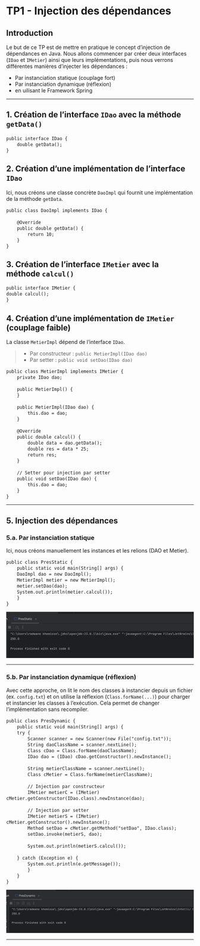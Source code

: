 # TP1 - Injection des dépendances

## Introduction

Le but de ce TP est de mettre en pratique le concept d’injection de dépendances en Java. Nous allons commencer par créer deux interfaces (`IDao` et `IMetier`) ainsi que leurs implémentations, puis nous verrons différentes manières d’injecter les dépendances :
- Par instanciation statique (couplage fort)
- Par instanciation dynamique (réflexion)
- en uilisant le Framework Spring

---

## 1. Création de l’interface `IDao` avec la méthode `getData()`


    public interface IDao {
        double getData();
    }



## 2. Création d’une implémentation de l’interface `IDao`

Ici, nous créons une classe concrète `DaoImpl` qui fournit une implémentation de la méthode `getData`. 

    public class DaoImpl implements IDao {

        @Override
        public double getData() {
            return 10;
        }
    }



## 3. Création de l’interface `IMetier` avec la méthode `calcul()`

    public interface IMetier {
    double calcul();
    }


## 4. Création d’une implémentation de `IMetier` (couplage faible)

La classe `MetierImpl` dépend de l’interface `IDao`.
> - Par constructeur : `public MetierImpl(IDao dao)`
> - Par setter : `public void setDao(IDao dao)`

    public class MetierImpl implements IMetier {
        private IDao dao;

        public MetierImpl() {
        }

        public MetierImpl(IDao dao) {
            this.dao = dao;
        }

        @Override
        public double calcul() {
            double data = dao.getData();
            double res = data * 25;
            return res;
        }

        // Setter pour injection par setter
        public void setDao(IDao dao) {
            this.dao = dao;
        }
    }

---

## 5. Injection des dépendances

### 5.a. Par instanciation statique

Ici, nous créons manuellement les instances et les relions (DAO et Metier). 

    public class PresStatic {
        public static void main(String[] args) {
        DaoImpl dao = new DaoImpl();
        MetierImpl metier = new MetierImpl();
        metier.setDao(dao);
        System.out.println(metier.calcul());
        }
    }

![Screenshot de l’exécution par instanciation statique](images/image1.png)


---

### 5.b. Par instanciation dynamique (réflexion)

Avec cette approche, on lit le nom des classes à instancier depuis un fichier (ex. `config.txt`) et on utilise la réflexion (`Class.forName(...)`) pour charger et instancier les classes à l’exécution. Cela permet de changer l’implémentation sans recompiler.

    public class PresDynamic {
        public static void main(String[] args) {
        try {
            Scanner scanner = new Scanner(new File("config.txt"));
            String daoClassName = scanner.nextLine();
            Class cDao = Class.forName(daoClassName);
            IDao dao = (IDao) cDao.getConstructor().newInstance();

            String metierClassName = scanner.nextLine();
            Class cMetier = Class.forName(metierClassName);

            // Injection par constructeur
            IMetier metierC = (IMetier) cMetier.getConstructor(IDao.class).newInstance(dao);

            // Injection par setter
            IMetier metierS = (IMetier) cMetier.getConstructor().newInstance();
            Method setDao = cMetier.getMethod("setDao", IDao.class);
            setDao.invoke(metierS, dao);

            System.out.println(metierS.calcul());

        } catch (Exception e) {
            System.out.println(e.getMessage());
            }
        }
    }

![Screenshot de l’exécution par instanciation dynamique](images/image2.png)


---
